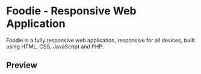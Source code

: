 # Foodie - Responsive Web Application

Foodie is a fully responsive web application, responsive for all devices, built using HTML, CSS, JavaScript and PHP.

## Preview
